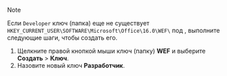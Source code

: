 > [!NOTE]
> Если `Developer` ключ (папка) еще не существует `HKEY_CURRENT_USER\SOFTWARE\Microsoft\Office\16.0\WEF\` под , выполните следующие шаги, чтобы создать его.
>
> 1. Щелкните правой кнопкой мыши ключ (папку) **WEF** и выберите **Создать** > **Ключ**.
> 1. Назовите новый ключ **Разработчик**.
